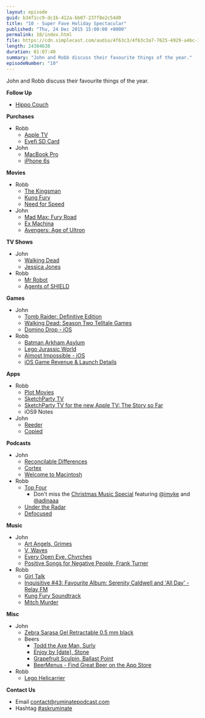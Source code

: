 ```yaml
---
layout: episode
guid: b34f1cc9-dc1b-412a-bb07-237f8e2c54d0
title: "10 - Super Fave Holiday Spectacular"
published: "Thu, 24 Dec 2015 15:00:00 +0000"
permalink: 10/index.html
file: https://cdn.simplecast.com/audio/4f63c3/4f63c3a7-7625-4929-a4bc-1ef4cdcbca06/726410d1-532e-4c74-af48-cdf9c449c20b/35b3e9ee_tc.mp3?aid=rss_feed&feed=7Rzwf7P6
length: 24384638
duration: 01:07:40
summary: "John and Robb discuss their favourite things of the year."
episodeNumber: "10"
---
```


John and Robb discuss their favourite things of the year.

**Follow Up**

*   [Hippo Couch](https://twitter.com/rgriff/status/669375778094645250)

**Purchases**

*   Robb
    *   [Apple TV](http://www.apple.com/tv/)
    *   [Eyefi SD Card](http://www.eyefi.com/)
*   John
    *   [MacBook Pro](http://www.apple.com/macbook-pro/)
    *   [iPhone 6s](http://www.apple.com/iphone-6s/)

**Movies**

*   Robb
    *   [The Kingsman](https://geo.itunes.apple.com/us/movie/kingsman-the-secret-service/id957056432?at=1001l88w&ct=ep10)
    *   [Kung Fury](https://geo.itunes.apple.com/us/movie/kung-fury/id997778113?at=1001l88w&ct=ep10)
    *   [Need for Speed](https://geo.itunes.apple.com/us/movie/need-for-speed/id835333138?at=1001l88w&ct=ep10)
*   John
    *   [Mad Max: Fury Road](https://geo.itunes.apple.com/us/movie/mad-max-fury-road/id990549112?at=1001l88w&ct=ep10)
    *   [Ex Machina](https://geo.itunes.apple.com/us/movie/ex-machina/id983488795?at=1001l88w&ct=ep10)
    *   [Avengers: Age of Ultron](https://geo.itunes.apple.com/us/movie/avengers-age-of-ultron/id983441161?at=1001l88w&ct=ep10)

**TV Shows**

*   John
    *   [Walking Dead](https://geo.itunes.apple.com/us/tv-season/the-walking-dead-season-6/id1032845253?at=1001l88w&ct=ep10)
    *   [Jessica Jones](http://www.imdb.com/title/tt2357547/)
*   Robb
    *   [Mr Robot](https://geo.itunes.apple.com/us/tv-season/mr.-robot-season-1/id993272008?at=1001l88w&ct=ep10)
    *   [Agents of SHIELD](https://geo.itunes.apple.com/us/tv-season/marvels-agents-s.h.i.e.l.d./id1030602281?at=1001l88w&ct=ep10)

**Games**

*   John
    *   [Tomb Raider: Definitive Edition](http://www.amazon.com/Tomb-Raider-Definitive-Edition-PlayStation-4/dp/B00GZ1GUSY)
    *   [Walking Dead: Season Two Telltale Games](https://www.telltalegames.com/walkingdead/)
    *   [Domino Drop - iOS](https://itunes.apple.com/us/app/domino-drop/id955290679?mt=8&at=1001l88w&ct=ep10)
*   Robb
    *   [Batman Arkham Asylum](http://www.amazon.co.uk/Batman-Arkham-Asylum-Game-Classic/dp/B008VRC552/ref=sr_1_2?ie=UTF8&qid=1449745323&sr=8-2&keywords=batman+arkham+asylum)
    *   [Lego Jurassic World](http://www.amazon.co.uk/LEGO-Jurassic-World-Xbox-360/dp/B00UA9X9ZE/ref=sr_1_1?ie=UTF8&qid=1449745338&sr=8-1&keywords=lego+jurassic+world)
    *   [Almost Impossible - iOS](https://itunes.apple.com/us/app/almost-impossible!/id1045976470?mt=8&at=1001l88w&ct=ep10)
    *   [iOS Game Revenue & Launch Details](https://dancounsell.com/articles/ios-game-revenue-and-launch-details)

**Apps**

*   Robb
    *   [Plot Movies](https://itunes.apple.com/gb/app/plot-discover-track-movies/id922985808?mt=8&at=1001l88w&ct=ep10)
    *   [SketchParty TV](https://itunes.apple.com/us/app/sketchparty-tv/id500175028?mt=8&at=1001l88w&ct=ep10)
    *   [SketchParty TV for the new Apple TV: The Story so Far](https://medium.com/@mattbraun/sketchparty-tv-for-the-new-apple-tv-the-story-so-far-ca4be9076a6a)
    *   iOS9 Notes
*   John
    *   [Reeder](https://itunes.apple.com/us/app/reeder-3/id697846300?mt=8&at=1001l88w&ct=ep10)
    *   [Copied](https://itunes.apple.com/us/app/copied/id1015767349?mt=8&at=1001l88w&ct=ep10)

**Podcasts**

*   John
    *   [Reconcilable Differences](https://relay.fm/rd)
    *   [Cortex](https://relay.fm/cortex)
    *   [Welcome to Macintosh](http://www.macintosh.fm/)
*   Robb
    *   [Top Four](https://relay.fm/topfour)
        *   Don't miss the [Christmas Music Special](https://www.relay.fm/topfour/9) featuring [@imyke](http://twitter.com/imyke) and [@adinaaa](http://twitter.com/adinaaa)
    *   [Under the Radar](https://relay.fm/utr)
    *   [Defocused](https://www.theincomparable.com/defocused/)

**Music**

*   John
    *   [Art Angels, Grimes](https://geo.itunes.apple.com/us/album/art-angels/id1051022913?at=1001l88w&ct=ep10)
    *   [V, Waves](https://itun.es/us/nrjz8)
    *   [Every Open Eye, Chvrches](https://geo.itunes.apple.com/us/album/every-open-eye-special-edition/id1018529884?at=1001l88w&ct=ep10)
    *   [Positive Songs for Negative People, Frank Turner](https://geo.itunes.apple.com/us/album/positive-songs-for-negative/id1005350660?at=1001l88w&ct=ep10)
*   Robb
    *   [Girl Talk](http://illegal-art.net/girltalk/)
    *   [Inquisitive #43: Favourite Album: Serenity Caldwell and 'All Day' - Relay FM](https://www.relay.fm/inquisitive/43)
    *   [Kung Fury Soundtrack](https://geo.itunes.apple.com/gb/album/kung-fury-original-motion/id996051063?at=1001l88w&ct=ep10)
    *   [Mitch Murder](https://geo.itunes.apple.com/gb/artist/mitch-murder/id341216581?at=1001l88w&ct=ep10)

**Misc**

*   John
    *   [Zebra Sarasa Gel Retractable 0.5 mm black](http://www.jetpens.com/Zebra-Sarasa-Push-Clip-Gel-Pen-0.5-mm-Black/pd/6387)
    *   Beers
        *   [Todd the Axe Man, Surly](http://surlybrewing.com/beer/todd-the-axe-man/)
        *   [Enjoy by \[date\], Stone](http://enjoyby.stonebrewing.com/)
        *   [Grapefruit Sculpin, Ballast Point](http://www.ballastpoint.com/beers/year-round/#beer-302)
        *   [BeerMenus - Find Great Beer on the App Store](https://itunes.apple.com/us/app/beermenus-find-great-beer/id917882057?mt=8&at=1001l88w&ct=ep10)
*   Robb
    *   [Lego Helicarrier](http://shop.lego.com/en-GB/The-SHIELD-Helicarrier-76042)

**Contact Us**

*   Email [contact@ruminatepodcast.com](mailto:contact@ruminatepodcast.com)
*   Hashtag [#askruminate](https://twitter.com/search?q=askruminate)
